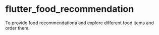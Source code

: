 # flutter_food_recommendation
To provide food recommendationa and explore different food items and order them.
